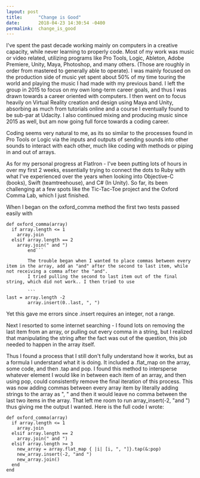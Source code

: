 ```yaml
---
layout: post
title:      "Change is Good"
date:       2018-04-23 14:30:54 -0400
permalink:  change_is_good
---
```



I've spent the past decade working mainly on computers in a creative capacity, while never learning to properly code.  Most of my work was music or video related, utilizing programs like Pro Tools, Logic, Ableton, Adobe Premiere, Unity, Maya, Photoshop, and many others.  (Those are roughly in order from mastered to generally able to operate). I was mainly focused on the production side of music yet spent about 50% of my time touring the world and playing the music I had made with my previous band.  I left the group in 2015 to focus on my own long-term career goals, and thus I was drawn towards a career oriented with computers.  I then went on to focus heavily on Virtual Reality creation and design using Maya and Unity, absorbing as much from tutorials online and a course I eventually found to be sub-par at Udacity. 
I also continued mixing and producing music since 2015 as well, but am now going full force towards a coding career. 

Coding seems very natural to me, as its so similar to the processes found in Pro Tools or Logic via the inputs and outputs of sending sounds into other sounds to interact with each other, much like coding with methods or piping in and out of arrays. 

As for my personal progress at FlatIron - I've been putting lots of hours in over my first 2 weeks, essentially trying to connect the dots to Ruby with what I've experienced over the years when looking into Objective-C (books), Swift (teamtreehouse),  and C# (In Unity).  So far, its been challenging at a few spots like the Tic-Tac-Toe project and the Oxford Comma Lab, which I just finished.

When I began on the oxford_comma method the first two tests passed easily with 
```
def oxford_comma(array)
  if array.length <= 1
    array.join
  elsif array.length == 2
    array.join(" and ")
		end```

		The trouble began when I wanted to place commas between every item in the array, add an "and" after the second to last item, while not receiving a comma after the "and". 
		I tried pulling the second to last item out of the final string, which did not work.. I then tried to use
		
		```
last = array.length -2
		array.insert(0..last, ", ")
```
Yet this gave me errors since .insert requires an integer, not a range.  

Next I resorted to some internet searching - I found lots on removing the last item from an array, or pulling out every comma in a string, but I realized that manipulating the string after the fact was out of the question, this job needed to happen in the array itself. 

Thus I found a process that I still don't fully understand how it works, but as a formula I understand what it is doing.  It included a .flat_map on the array, some code, and then .tap and pop.  I found this method to intersperse whatever element I would like in between each item of an array, and then using pop, could consistently remove the final iteration of  this process.  This was now adding commas between every array item by literally adding strings to the array as ", " and then it would leave no comma between the last two items in the array.  That left me room to run array_insert(-2, "and ") thus giving me the output I wanted.  Here is the full code I wrote:

```
def oxford_comma(array)
  if array.length <= 1
    array.join
  elsif array.length == 2
    array.join(" and ")
  elsif array.length >= 3
    new_array = array.flat_map { |i| [i, ", "]}.tap(&:pop)
    new_array.insert(-2, "and ")
    new_array.join()
  end
end
```



		
